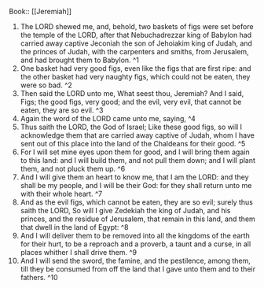  Book:: [[Jeremiah]]
 1. The LORD shewed me, and, behold, two baskets of figs were set before the temple of the LORD, after that Nebuchadrezzar king of Babylon had carried away captive Jeconiah the son of Jehoiakim king of Judah, and the princes of Judah, with the carpenters and smiths, from Jerusalem, and had brought them to Babylon. ^1
 2. One basket had very good figs, even like the figs that are first ripe: and the other basket had very naughty figs, which could not be eaten, they were so bad. ^2
 3. Then said the LORD unto me, What seest thou, Jeremiah? And I said, Figs; the good figs, very good; and the evil, very evil, that cannot be eaten, they are so evil. ^3
 4. Again the word of the LORD came unto me, saying, ^4
 5. Thus saith the LORD, the God of Israel; Like these good figs, so will I acknowledge them that are carried away captive of Judah, whom I have sent out of this place into the land of the Chaldeans for their good. ^5
 6. For I will set mine eyes upon them for good, and I will bring them again to this land: and I will build them, and not pull them down; and I will plant them, and not pluck them up. ^6
 7. And I will give them an heart to know me, that I am the LORD: and they shall be my people, and I will be their God: for they shall return unto me with their whole heart. ^7
 8. And as the evil figs, which cannot be eaten, they are so evil; surely thus saith the LORD, So will I give Zedekiah the king of Judah, and his princes, and the residue of Jerusalem, that remain in this land, and them that dwell in the land of Egypt: ^8
 9. And I will deliver them to be removed into all the kingdoms of the earth for their hurt, to be a reproach and a proverb, a taunt and a curse, in all places whither I shall drive them. ^9
 10. And I will send the sword, the famine, and the pestilence, among them, till they be consumed from off the land that I gave unto them and to their fathers. ^10
